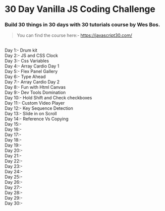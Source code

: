 # 30 Day Vanilla JS Coding Challenge

### Build 30 things in 30 days with 30 tutorials course by Wes Bos.

> You can find the course here:- https://javascript30.com/

<br>
Day 1:- Drum kit <br>
Day 2:- JS and CSS Clock <br>
Day 3:- Css Variables <br>
Day 4:- Array Cardio Day 1 <br>
Day 5:- Flex Panel Gallery <br>
Day 6:-  Type Ahead <br>
Day 7:-  Array Cardio Day 2 <br>
Day 8:-  Fun with Html Canvas <br>
Day 9:-  Dev Tools Domination <br>
Day 10:- Hold Shift and Check checkboxes <br>
Day 11:- Custom Video Player  <br>
Day 12:-  Key Sequence Detection <br>
Day 13:-  Slide in on Scroll <br>
Day 14:-  Reference Vs Copying <br>
Day 15:-   <br>
Day 16:-   <br>
Day 17:-   <br>
Day 18:-   <br>
Day 19:-   <br>
Day 20:-   <br>
Day 21:-   <br>
Day 22:-   <br>
Day 23:-   <br>
Day 24:-   <br>
Day 25:-   <br>
Day 26:-   <br>
Day 27:-   <br>
Day 28:-   <br>
Day 29:-   <br>
Day 30:-   <br>
